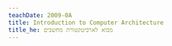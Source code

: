 ```yaml
---
teachDate: 2009-0A
title: Introduction to Computer Architecture
title_he: מבוא לארכיטקטורת מחשבים
---
```

